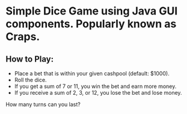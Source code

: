 # Simple Dice Game using Java GUI components.  Popularly known as Craps.

## How to Play: 
- Place a bet that is within your given cashpool (default: $1000).
- Roll the dice.
- If you get a sum of 7 or 11, you win the bet and earn more money.
- If you receive a sum of 2, 3, or 12, you lose the bet and lose money.

How many turns can you last?
